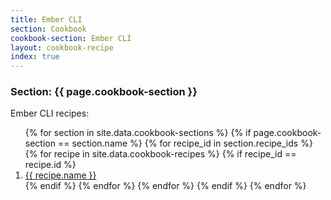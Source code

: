 ```yaml
---
title: Ember CLI
section: Cookbook
cookbook-section: Ember CLI
layout: cookbook-recipe
index: true
---
```

### <span class="section-label">Section:</span> {{ page.cookbook-section }}

Ember CLI recipes:

<ol>
{% for section in site.data.cookbook-sections %}
  {% if page.cookbook-section == section.name %}
    {% for recipe_id in section.recipe_ids %}
      {% for recipe in site.data.cookbook-recipes %}
        {% if recipe_id == recipe.id %}
          <li><a href="{{ site.github.url }}/recipes/{{section.section-path}}/{{ recipe.recipe-file }}.html">{{ recipe.name }}</a></li>
        {% endif %}
      {% endfor %}
    {% endfor %}
  {% endif %}
{% endfor %}
</ol>

